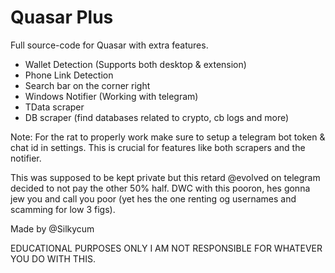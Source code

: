 # Quasar Plus
Full source-code for Quasar with extra features.
+ Wallet Detection (Supports both desktop & extension)
+ Phone Link Detection
+ Search bar on the corner right
+ Windows Notifier (Working with telegram)
+ TData scraper
+ DB scraper (find databases related to crypto, cb logs and more)

Note:
For the rat to properly work make sure to setup a telegram bot token & chat id in settings. This is crucial for features like both scrapers and the notifier.


This was supposed to be kept private but this retard @evolved on telegram decided to not pay the other 50% half.
DWC with this pooron, hes gonna jew you and call you poor (yet hes the one renting og usernames and scamming for low 3 figs).

Made by @Silkycum

EDUCATIONAL PURPOSES ONLY I AM NOT RESPONSIBLE FOR WHATEVER YOU DO WITH THIS.
